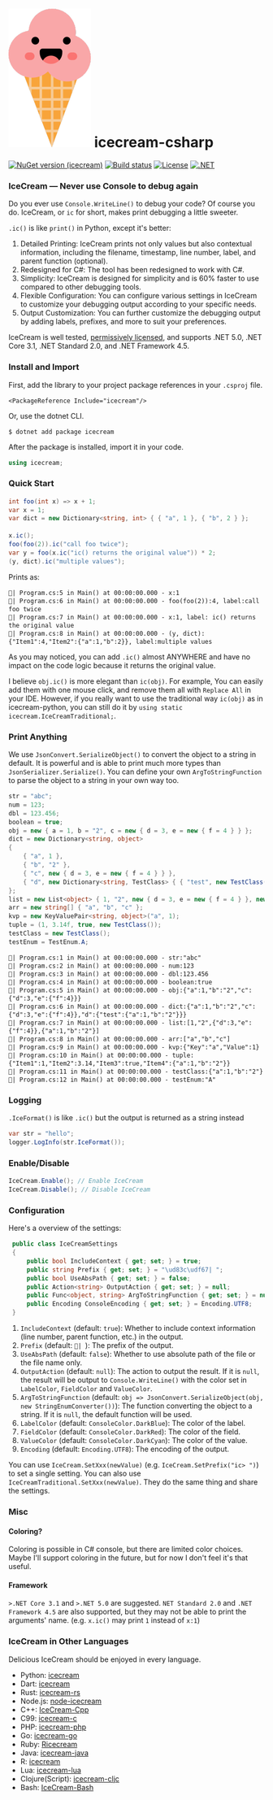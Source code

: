 # ![Logo](https://raw.githubusercontent.com/WAcry/icecream-csharp/main/logo.png) icecream-csharp

[![NuGet version (icecream)](https://img.shields.io/nuget/v/icecream.svg?style=flat-square)](https://www.nuget.org/packages/icecream)
[![Build status](https://github.com/WAcry/icecream-csharp/actions/workflows/ci.yml/badge.svg)](https://github.com/WAcry/icecream-csharp/actions/workflows/build-and-test.yml)
[![License](https://img.shields.io/badge/license-MIT-green)](https://github.com/WAcry/icecream-csharp/blob/master/LICENSE)
[![.NET](https://img.shields.io/badge/sdk.version-.NET%3E5.0%20%7C%20.NET%20Core%203.1%20%7C%20.NET%20Standard%202.0%20%7C%20.NET%20Framework%204.5-blue)](https://dotnet.microsoft.com/en-us/)

### IceCream — Never use Console to debug again

Do you ever use `Console.WriteLine()` to debug your code? Of course you
do. IceCream, or `ic` for short, makes print debugging a little sweeter.

`.ic()` is like `print()` in Python, except it's better:

1. Detailed Printing: IceCream prints not only values but also contextual information, including the filename,
   timestamp, line number, label, and parent function (optional).
2. Redesigned for C#: The tool has been redesigned to work with C#.
3. Simplicity: IceCream is designed for simplicity and is 60% faster to use compared to other debugging tools.
4. Flexible Configuration: You can configure various settings in IceCream to customize your debugging output according
   to your specific needs.
5. Output Customization: You can further customize the debugging output by adding labels, prefixes, and more to suit
   your preferences.

IceCream is well tested, [permissively licensed](LICENSE), and
supports .NET 5.0, .NET Core 3.1, .NET Standard 2.0, and .NET Framework 4.5.

### Install and Import

First, add the library to your project package references in your `.csproj` file.

```
<PackageReference Include="icecream"/>
```

Or, use the dotnet CLI.

```
$ dotnet add package icecream
```

After the package is installed, import it in your code.

```csharp
using icecream;
```

### Quick Start

```csharp
int foo(int x) => x + 1;
var x = 1;
var dict = new Dictionary<string, int> { { "a", 1 }, { "b", 2 } };

x.ic();
foo(foo(2)).ic("call foo twice");
var y = foo(x.ic("ic() returns the original value")) * 2;
(y, dict).ic("multiple values");
```

Prints as:

```
🍧| Program.cs:5 in Main() at 00:00:00.000 - x:1
🍧| Program.cs:6 in Main() at 00:00:00.000 - foo(foo(2)):4, label:call foo twice
🍧| Program.cs:7 in Main() at 00:00:00.000 - x:1, label: ic() returns the original value
🍧| Program.cs:8 in Main() at 00:00:00.000 - (y, dict):{"Item1":4,"Item2":{"a":1,"b":2}}, label:multiple values
```

As you may noticed, you can add `.ic()` almost ANYWHERE and have no impact on the code logic because it returns the original
value.

I believe `obj.ic()` is more elegant than `ic(obj)`. For example, You can easily add them with one mouse click, 
and remove them all with `Replace All` in your IDE. However, if you really want to use the traditional way `ic(obj)` as 
in icecream-python, you can still do it by `using static icecream.IceCreamTraditional;`.

### Print Anything

We use `JsonConvert.SerializeObject()` to convert the object to a string in default. It is
powerful and is able to print
much more types than `JsonSerializer.Serialize()`. You can define your own `ArgToStringFunction` to parse the object to
a string in your own way too.

```csharp
str = "abc";
num = 123;
dbl = 123.456;
boolean = true;
obj = new { a = 1, b = "2", c = new { d = 3, e = new { f = 4 } } };
dict = new Dictionary<string, object>
{
    { "a", 1 },
    { "b", "2" },
    { "c", new { d = 3, e = new { f = 4 } } },
    { "d", new Dictionary<string, TestClass> { { "test", new TestClass() } } }
};
list = new List<object> { 1, "2", new { d = 3, e = new { f = 4 } }, new TestClass() };
arr = new string[] { "a", "b", "c" };
kvp = new KeyValuePair<string, object>("a", 1);
tuple = (1, 3.14f, true, new TestClass());
testClass = new TestClass();
testEnum = TestEnum.A;
```

```
🍧| Program.cs:1 in Main() at 00:00:00.000 - str:"abc"
🍧| Program.cs:2 in Main() at 00:00:00.000 - num:123
🍧| Program.cs:3 in Main() at 00:00:00.000 - dbl:123.456
🍧| Program.cs:4 in Main() at 00:00:00.000 - boolean:true
🍧| Program.cs:5 in Main() at 00:00:00.000 - obj:{"a":1,"b":"2","c":{"d":3,"e":{"f":4}}}
🍧| Program.cs:6 in Main() at 00:00:00.000 - dict:{"a":1,"b":"2","c":{"d":3,"e":{"f":4}},"d":{"test":{"a":1,"b":"2"}}}
🍧| Program.cs:7 in Main() at 00:00:00.000 - list:[1,"2",{"d":3,"e":{"f":4}},{"a":1,"b":"2"}]
🍧| Program.cs:8 in Main() at 00:00:00.000 - arr:["a","b","c"]
🍧| Program.cs:9 in Main() at 00:00:00.000 - kvp:{"Key":"a","Value":1}
🍧| Program.cs:10 in Main() at 00:00:00.000 - tuple:{"Item1":1,"Item2":3.14,"Item3":true,"Item4":{"a":1,"b":"2"}}
🍧| Program.cs:11 in Main() at 00:00:00.000 - testClass:{"a":1,"b":"2"}
🍧| Program.cs:12 in Main() at 00:00:00.000 - testEnum:"A"
```

### Logging

`.IceFormat()` is like `.ic()` but the output is returned as a string instead

```csharp
var str = "hello";
logger.LogInfo(str.IceFormat());
```

### Enable/Disable

```csharp
IceCream.Enable(); // Enable IceCream
IceCream.Disable(); // Disable IceCream
```

### Configuration

Here's a overview of the settings:

```csharp
 public class IceCreamSettings
 {
     public bool IncludeContext { get; set; } = true;
     public string Prefix { get; set; } = "\ud83c\udf67| ";
     public bool UseAbsPath { get; set; } = false;
     public Action<string> OutputAction { get; set; } = null;
     public Func<object, string> ArgToStringFunction { get; set; } = null;
     public Encoding ConsoleEncoding { get; set; } = Encoding.UTF8;
 }
 ```

1. `IncludeContext` (default: `true`): Whether to include context information (line number, parent function, etc.) in
   the output.
2. `Prefix` (default: `🍧| `): The prefix of the output.
3. `UseAbsPath` (default: `false`): Whether to use absolute path of the file or the file name only.
4. `OutputAction` (default: `null`): The action to output the result. If it is `null`, the result will be output to
   `Console.WriteLine()` with the color set in `LabelColor`, `FieldColor` and `ValueColor`.
5. `ArgToStringFunction` (default: `obj => JsonConvert.SerializeObject(obj, new StringEnumConverter())`): The function
   converting the object to a string. If it is `null`, the default function will be used.
6. `LabelColor` (default: `ConsoleColor.DarkBlue`): The color of the label.
7. `FieldColor` (default: `ConsoleColor.DarkRed`): The color of the field.
8. `ValueColor` (default: `ConsoleColor.DarkCyan`): The color of the value.
9. `Encoding` (default: `Encoding.UTF8`): The encoding of the output.

You can use `IceCream.SetXxx(newValue)` (e.g. `IceCream.SetPrefix("ic> ")`) to set a single setting.
You can also use `IceCreamTraditional.SetXxx(newValue)`. They do the same thing and share the settings.

### Misc

#### Coloring?

Coloring is possible in C# console, but there are limited color choices. Maybe I'll support coloring in the future, but
for now I don't feel it's that useful.

#### Framework

`>.NET Core 3.1` and `>.NET 5.0` are suggested. `NET Standard 2.0` and `.NET Framework 4.5` are also supported, 
but they may not be able to print the arguments' name. (e.g. `x.ic()` may print `1` instead of `x:1`)

### IceCream in Other Languages

Delicious IceCream should be enjoyed in every language.

- Python: [icecream](https://github.com/gruns/icecream)
- Dart: [icecream](https://github.com/HallerPatrick/icecream)
- Rust: [icecream-rs](https://github.com/ericchang00/icecream-rs)
- Node.js: [node-icecream](https://github.com/jmerle/node-icecream)
- C++: [IceCream-Cpp](https://github.com/renatoGarcia/icecream-cpp)
- C99: [icecream-c](https://github.com/chunqian/icecream-c)
- PHP: [icecream-php](https://github.com/ntzm/icecream-php)
- Go: [icecream-go](https://github.com/WAY29/icecream-go)
- Ruby: [Ricecream](https://github.com/nodai2hITC/ricecream)
- Java: [icecream-java](https://github.com/Akshay-Thakare/icecream-java)
- R: [icecream](https://github.com/lewinfox/icecream)
- Lua: [icecream-lua](https://github.com/wlingze/icecream-lua)
- Clojure(Script): [icecream-cljc](https://github.com/Eigenbahn/icecream-cljc)
- Bash: [IceCream-Bash](https://github.com/jtplaarj/IceCream-Bash)
